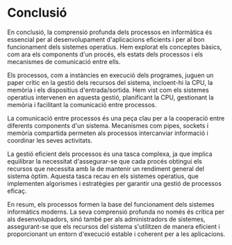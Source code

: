 # Conclusió
En conclusió, la comprensió profunda dels processos en informàtica és essencial per al desenvolupament d'aplicacions eficients i per al bon funcionament dels sistemes operatius. Hem explorat els conceptes bàsics, com ara els components d'un procés, els estats dels processos i els mecanismes de comunicació entre ells.

Els processos, com a instàncies en execució dels programes, juguen un paper crític en la gestió dels recursos del sistema, incloent-hi la CPU, la memòria i els dispositius d'entrada/sortida. Hem vist com els sistemes operatius intervenen en aquesta gestió, planificant la CPU, gestionant la memòria i facilitant la comunicació entre processos.

La comunicació entre processos és una peça clau per a la cooperació entre diferents components d'un sistema. Mecanismes com pipes, sockets i memòria compartida permeten als processos intercanviar informació i coordinar les seves activitats.

La gestió eficient dels processos és una tasca complexa, ja que implica equilibrar la necessitat d'assegurar-se que cada procés obtingui els recursos que necessita amb la de mantenir un rendiment general del sistema òptim. Aquesta tasca recau en els sistemes operatius, que implementen algorismes i estratègies per garantir una gestió de processos eficaç.

En resum, els processos formen la base del funcionament dels sistemes informàtics moderns. La seva comprensió profunda no només és crítica per als desenvolupadors, sinó també per als administradors de sistemes, assegurant-se que els recursos del sistema s'utilitzen de manera eficient i proporcionant un entorn d'execució estable i coherent per a les aplicacions.